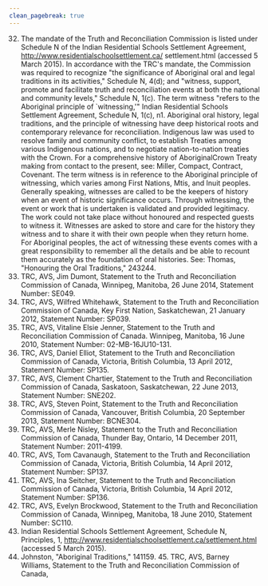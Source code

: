 ```yaml
---
clean_pagebreak: true
---
```


32. The mandate of the Truth and Reconciliation Commission is listed under Schedule N of the Indian Residential Schools Settlement Agreement, http://www.residentialschoolsettlement.ca/ settlement.html (accessed 5 March 2015). In accordance with the TRC's mandate, the Commission was required to recognize "the significance of Aboriginal oral and legal traditions in its activities," Schedule N, 4(d); and "witness, support, promote and facilitate truth and reconciliation events at both the national and community levels," Schedule N, 1(c). The term witness "refers to the Aboriginal principle of `witnessing,'" Indian Residential Schools Settlement Agreement, Schedule N, 1(c), n1. Aboriginal oral history, legal traditions, and the principle of witnessing have deep historical roots and contemporary relevance for reconciliation. Indigenous law was used to resolve family and community conflict, to establish Treaties among various Indigenous nations, and to negotiate nation-to-nation treaties with the Crown. For a comprehensive history of AboriginalCrown Treaty making from contact to the present, see: Miller, Compact, Contract, Covenant. The term witness is in reference to the Aboriginal principle of witnessing, which varies among First Nations, Mtis, and Inuit peoples. Generally speaking, witnesses are called to be the keepers of history when an event of historic significance occurs. Through witnessing, the event or work that is undertaken is validated and provided legitimacy. The work could not take place without honoured and respected guests to witness it. Witnesses are asked to store and care for the history they witness and to share it with their own people when they return home. For Aboriginal peoples, the act of witnessing these events comes with a great responsibility to remember all the details and be able to recount them accurately as the foundation of oral histories. See: Thomas, "Honouring the Oral Traditions," 243244.
33. TRC, AVS, Jim Dumont, Statement to the Truth and Reconciliation Commission of Canada, Winnipeg, Manitoba, 26 June 2014, Statement Number: SE049.
34. TRC, AVS, Wilfred Whitehawk, Statement to the Truth and Reconciliation Commission of Canada, Key First Nation, Saskatchewan, 21 January 2012, Statement Number: SP039.
35. TRC, AVS, Vitaline Elsie Jenner, Statement to the Truth and Reconciliation Commission of Canada. Winnipeg, Manitoba, 16 June 2010, Statement Number: 02-MB-16JU10-131.
36. TRC, AVS, Daniel Elliot, Statement to the Truth and Reconciliation Commission of Canada, Victoria, British Columbia, 13 April 2012, Statement Number: SP135.
37. TRC, AVS, Clement Chartier, Statement to the Truth and Reconciliation Commission of Canada, Saskatoon, Saskatchewan, 22 June 2013, Statement Number: SNE202.
38. TRC, AVS, Steven Point, Statement to the Truth and Reconciliation Commission of Canada, Vancouver, British Columbia, 20 September 2013, Statement Number: BCNE304.
39. TRC, AVS, Merle Nisley, Statement to the Truth and Reconciliation Commission of Canada, Thunder Bay, Ontario, 14 December 2011, Statement Number: 2011-4199.
40. TRC, AVS, Tom Cavanaugh, Statement to the Truth and Reconciliation Commission of Canada, Victoria, British Columbia, 14 April 2012, Statement Number: SP137.
41. TRC, AVS, Ina Seitcher, Statement to the Truth and Reconciliation Commission of Canada, Victoria, British Columbia, 14 April 2012, Statement Number: SP136.
42. TRC, AVS, Evelyn Brockwood, Statement to the Truth and Reconciliation Commission of Canada, Winnipeg, Manitoba, 18 June 2010, Statement Number: SC110.
43. Indian Residential Schools Settlement Agreement, Schedule N, Principles, 1, http://www.residentialschoolsettlement.ca/settlement.html (accessed 5 March 2015).
44. Johnston, "Aboriginal Traditions," 141159. 45. TRC, AVS, Barney Williams, Statement to the Truth and Reconciliation Commission of Canada,
